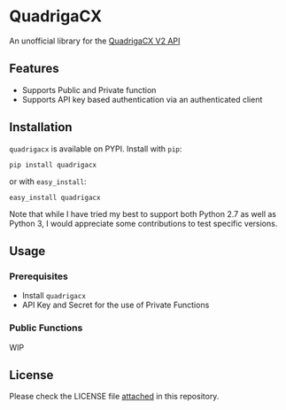 # QuadrigaCX
An unofficial library for the [QuadrigaCX V2 API](https://www.quadrigacx.com/api_info)

## Features
* Supports Public and Private function
* Supports API key based authentication via an authenticated client

## Installation

`quadrigacx` is available on PYPI. Install with `pip`:
```
pip install quadrigacx
```
or with `easy_install`:
```
easy_install quadrigacx
```

Note that while I have tried my best to support both Python 2.7 as well as Python 3, I would appreciate some contributions to test specific versions.

## Usage

### Prerequisites
* Install `quadrigacx`
* API Key and Secret for the use of Private Functions

### Public Functions
WIP


## License

Please check the LICENSE file [attached](https://github.com/bhargavrpatel/quadrigacx-python/blob/master/README.md) in this repository.